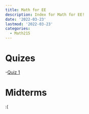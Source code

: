 ```yaml
---
title: Math for EE
description: Index for Math for EE!
date: '2022-03-23'
lastmod: '2022-03-23'
categories:
  - Math215
---
```


# Quizes
-[Quiz 1](/p/sem4/mathee/quiz1/) 

# Midterms
:(

